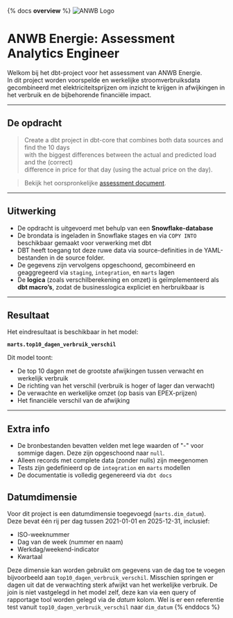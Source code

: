 {% docs __overview__ %}
![ANWB Logo](assets/anwb.svg)
# ANWB Energie: Assessment Analytics Engineer

Welkom bij het dbt-project voor het assessment van ANWB Energie.  
In dit project worden voorspelde en werkelijke stroomverbruiksdata gecombineerd met elektriciteitsprijzen om inzicht te krijgen in afwijkingen in het verbruik en de bijbehorende financiële impact.

---

## De opdracht

> Create a dbt project in dbt-core that combines both data sources and find the 10 days  
> with the biggest differences between the actual and predicted load and the (correct)  
> difference in price for that day (using the actual price on the day).

> Bekijk het oorspronkelijke [assessment document](../assets/Assessment%20Analytics%20Engineer.pdf).
---

## Uitwerking

- De opdracht is uitgevoerd met behulp van een **Snowflake-database**
- De brondata is ingeladen in Snowflake stages en via `COPY INTO` beschikbaar gemaakt voor verwerking met dbt
- DBT heeft toegang tot deze ruwe data via source-definities in de YAML-bestanden in de source folder.
- De gegevens zijn vervolgens opgeschoond, gecombineerd en geaggregeerd via `staging`, `integration`, en `marts` lagen
- De **logica** (zoals verschilberekening en omzet) is geïmplementeerd als **dbt macro’s**, zodat de businesslogica expliciet en herbruikbaar is

---

## Resultaat

Het eindresultaat is beschikbaar in het model:

**`marts.top10_dagen_verbruik_verschil`**

Dit model toont:
- De top 10 dagen met de grootste afwijkingen tussen verwacht en werkelijk verbruik
- De richting van het verschil (verbruik is hoger of lager dan verwacht)
- De verwachte en werkelijke omzet (op basis van EPEX-prijzen)
- Het financiële verschil van de afwijking

---

## Extra info
- De bronbestanden bevatten velden met lege waarden of "-" voor sommige dagen. Deze zijn opgeschoond naar `null`.
- Alleen records met complete data (zonder nulls) zijn meegenomen
- Tests zijn gedefinieerd op de `integration` en `marts` modellen
- De documentatie is volledig gegenereerd via `dbt docs`

## Datumdimensie
Voor dit project is een datumdimensie toegevoegd (`marts.dim_datum`).  
Deze bevat één rij per dag tussen 2021-01-01 en 2025-12-31, inclusief:

- ISO-weeknummer
- Dag van de week (nummer en naam)
- Werkdag/weekend-indicator
- Kwartaal

Deze dimensie kan worden gebruikt om gegevens van de dag toe te voegen bijvoorbeeld aan `top10_dagen_verbruik_verschil`.
Misschien springen er dagen uit dat de verwachting sterk afwijkt van het werkelijke verbruik.
De join is niet vastgelegd in het model zelf, deze kan via een query of rapportage tool worden gelegd via de *datum* kolom.
Wel is er een referentie test vanuit `top10_dagen_verbruik_verschil` naar `dim_datum`
{% enddocs %}
